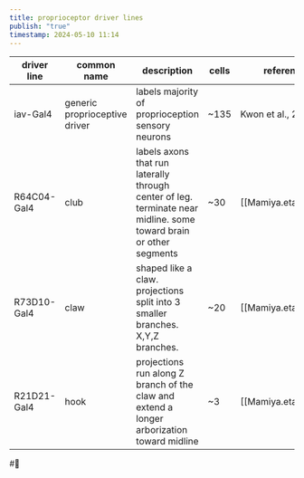 ```yaml
---
title: proprioceptor driver lines
publish: "true"
timestamp: 2024-05-10 11:14
---
```

| driver line | common name                   | description                                                                                                           | cells | reference           |
| ----------- | ----------------------------- | --------------------------------------------------------------------------------------------------------------------- | ----- | ------------------- |
| iav-Gal4    | generic proprioceptive driver | labels majority of proprioception sensory neurons                                                                     | ~135  | Kwon et al., 2010   |
| R64C04-Gal4 | club                          | labels axons that run laterally through center of leg.<br>terminate near midline. some toward brain or other segments | ~30   | [[Mamiya.etal2018]] |
| R73D10-Gal4 | claw                          | shaped like a claw. projections split into 3 smaller branches. X,Y,Z branches.                                        | ~20   | [[Mamiya.etal2018]] |
| R21D21-Gal4 | hook                          | projections run along Z branch of the claw and extend a longer arborization toward midline                            | ~3    | [[Mamiya.etal2018]] |


#🥚 
